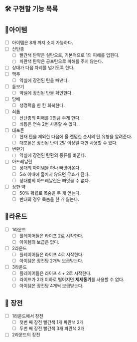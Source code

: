 🛠️ 구현할 기능 목록
---

## 🎁아이템

- [ ] 아이템은 8개 까지 소지 가능하다.
- [ ] 산탄총
    - [ ] 빨간색 탄약은 실탄으로, 기본적으로 1의 피해를 입힌다.
    - [ ] 파란색 탄약은 공포탄으로 피해를 주지 않는다.
- [ ] 상대가 다음 차례를 넘기도록 한다.
- [ ] 맥주
    - [ ] 약실에 장전된 탄을 빼낸다.
- [ ] 돋보기
    - [ ] 약실에 장전된 탄을 확인한다.
- [ ] 담배
  - [ ] 생명력을 한 칸 회복한다.
- [ ] 쇠톱
  - [ ] 산탄총의 피해를 2만큼 주게 한다.
  - [ ] 쇠톱은 연속 2번 사용할 수 없다.
- [ ] 대포폰
  - [ ] 현재 탄을 제외한 다음에 올 랜덤한 순서의 탄 유형을 알려준다.
  - [ ] 대포폰은 장전된 탄이 2발 이상일 때만 사용할 수 있다.
- [ ] 변환기
  - [ ] 약실에 장전된 탄환의 종류를 바꾼다.
- [ ] 아드레날린
  - [ ] 상대의 아이템을 하나 빼앗아온다.
  - [ ] 5초 이내에 훔치지 않으면 무효가 된다.
  - [ ] 상대방의 아드레날린은 빼앗을 수 없다.
- [ ] 상한 약
  - [ ] 50% 확률로 목숨을 두 개 얻는다.
  - [ ] 반대의 경우 목숨을 한 개 잃는다.

## 🥊라운드
- [ ] 1라운드
  - [ ] 플레이어들은 라이프 2로 시작한다.
  - [ ] 아이템의 보급은 없다.
- [ ] 2라운드
  - [ ] 플레이어들은 라이프 4로 시작한다.
  - [ ] 아이템은 장전당 2개씩 보급받는다.
- [ ] 3라운드
  - [ ] 플레이어들은 라이프 4 + 2로 시작한다.
  - [ ] 라이프가 2개 이하로 떨어지면 **제세동기**를 사용할 수 없다.
  - [ ] 아이템은 장전당 4개씩 보급받는다.

## 🔫 장전
- [ ] 1라운드에서 장전
  - [ ] 첫번 째 장전 빨간색 1개 파란색 2개
  - [ ] 두번 째 장전 빨간색 3개 파란색 2개
- [ ] 2라운드의 장전